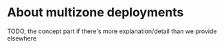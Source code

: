 # About multizone deployments

TODO, the concept part if there's more explanation/detail than we provide elsewhere